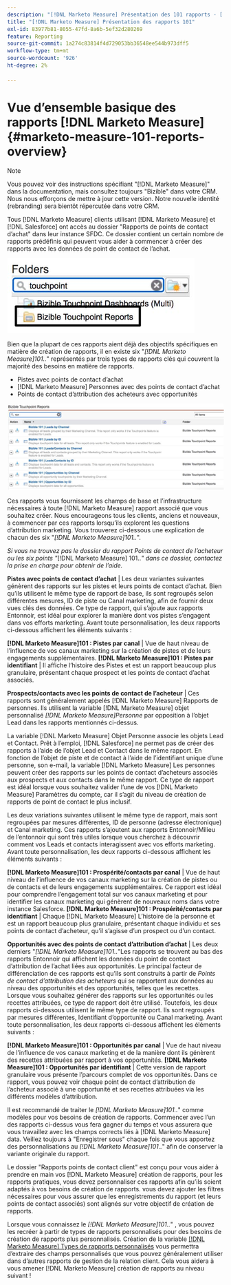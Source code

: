 ```yaml
---
description: "[!DNL Marketo Measure] Présentation des 101 rapports - [!DNL Marketo Measure]"
title: "[!DNL Marketo Measure] Présentation des rapports 101"
exl-id: 83977b81-8055-47fd-8a6b-5ef32d280269
feature: Reporting
source-git-commit: 1a274c83814f4d729053bb36548ee544b973dff5
workflow-type: tm+mt
source-wordcount: '926'
ht-degree: 2%

---
```


# Vue d’ensemble basique des rapports [!DNL Marketo Measure] {#marketo-measure-101-reports-overview}

>[!NOTE]
>
>Vous pouvez voir des instructions spécifiant &quot;[!DNL Marketo Measure]&quot; dans la documentation, mais consultez toujours &quot;Bizible&quot; dans votre CRM. Nous nous efforçons de mettre à jour cette version. Notre nouvelle identité (rebranding) sera bientôt répercutée dans votre CRM.

Tous [!DNL Marketo Measure] clients utilisant [!DNL Marketo Measure] et [!DNL Salesforce] ont accès au dossier &quot;Rapports de points de contact d’achat&quot; dans leur instance SFDC. Ce dossier contient un certain nombre de rapports prédéfinis qui peuvent vous aider à commencer à créer des rapports avec les données de point de contact de l’achat.

![](assets/bizible-101-reports-overview-1.png)

Bien que la plupart de ces rapports aient déjà des objectifs spécifiques en matière de création de rapports, il en existe six &quot;_[!DNL Marketo Measure]101.._&quot; représentés par trois types de rapports clés qui couvrent la majorité des besoins en matière de rapports.

* Pistes avec points de contact d’achat
* [!DNL Marketo Measure] Personnes avec des points de contact d’achat
* Points de contact d’attribution des acheteurs avec opportunités

![](assets/bizible-101-reports-overview-2.png)

Ces rapports vous fournissent les champs de base et l’infrastructure nécessaires à toute [!DNL Marketo Measure] rapport associé que vous souhaitez créer. Nous encourageons tous les clients, anciens et nouveaux, à commencer par ces rapports lorsqu’ils explorent les questions d’attribution marketing. Vous trouverez ci-dessous une explication de chacun des six &quot;_[!DNL Marketo Measure]101.._&quot;.

_Si vous ne trouvez pas le dossier du rapport Points de contact de l’acheteur ou les six points &quot;_[!DNL Marketo Measure] 101.._&quot; dans ce dossier, contactez la prise en charge pour obtenir de l’aide._

**Pistes avec points de contact d’achat** | Les deux variantes suivantes génèrent des rapports sur les pistes et leurs points de contact d’achat. Bien qu’ils utilisent le même type de rapport de base, ils sont regroupés selon différentes mesures, ID de piste ou Canal marketing, afin de fournir deux vues clés des données. Ce type de rapport, qui s’ajoute aux rapports Entonnoir, est idéal pour explorer la manière dont vos pistes s’engagent dans vos efforts marketing. Avant toute personnalisation, les deux rapports ci-dessous affichent les éléments suivants :

**[!DNL Marketo Measure]101 : Pistes par canal** | Vue de haut niveau de l’influence de vos canaux marketing sur la création de pistes et de leurs engagements supplémentaires.
**[!DNL Marketo Measure]101 : Pistes par identifiant** | Il affiche l’histoire des Pistes et est un rapport beaucoup plus granulaire, présentant chaque prospect et les points de contact d’achat associés.

**Prospects/contacts avec les points de contact de l’acheteur** | Ces rapports sont généralement appelés [!DNL Marketo Measure] Rapports de personnes. Ils utilisent la variable [!DNL Marketo Measure] objet personnalisé _[!DNL Marketo Measure]Personne_ par opposition à l’objet Lead dans les rapports mentionnés ci-dessus.

La variable [!DNL Marketo Measure] Objet Personne associe les objets Lead et Contact. Prêt à l’emploi, [!DNL Salesforce] ne permet pas de créer des rapports à l’aide de l’objet Lead et Contact dans le même rapport. En fonction de l’objet de piste et de contact à l’aide de l’identifiant unique d’une personne, son e-mail, la variable [!DNL Marketo Measure] Les personnes peuvent créer des rapports sur les points de contact d’acheteurs associés aux prospects et aux contacts dans le même rapport. Ce type de rapport est idéal lorsque vous souhaitez valider l’une de vos [!DNL Marketo Measure] Paramètres du compte, car il s’agit du niveau de création de rapports de point de contact le plus inclusif.

Les deux variations suivantes utilisent le même type de rapport, mais sont regroupées par mesures différentes, ID de personne (adresse électronique) et Canal marketing. Ces rapports s’ajoutent aux rapports Entonnoir/Milieu de l’entonnoir qui sont très utiles lorsque vous cherchez à découvrir comment vos Leads et contacts interagissent avec vos efforts marketing. Avant toute personnalisation, les deux rapports ci-dessous affichent les éléments suivants :

**[!DNL Marketo Measure]101 : Prospérité/contacts par canal** | Vue de haut niveau de l’influence de vos canaux marketing sur la création de pistes ou de contacts et de leurs engagements supplémentaires. Ce rapport est idéal pour comprendre l’engagement total sur vos canaux marketing et pour identifier les canaux marketing qui génèrent de nouveaux noms dans votre instance Salesforce.
**[!DNL Marketo Measure]101 : Prospérité/contacts par identifiant** | Chaque [!DNL Marketo Measure] L’histoire de la personne et est un rapport beaucoup plus granulaire, présentant chaque individu et ses points de contact d’acheteur, qu’il s’agisse d’un prospect ou d’un contact.

**Opportunités avec des points de contact d’attribution d’achat** | Les deux derniers &quot;_[!DNL Marketo Measure]101.._&quot;Les rapports se trouvent au bas des rapports Entonnoir qui affichent les données du point de contact d’attribution de l’achat liées aux opportunités. Le principal facteur de différenciation de ces rapports est qu’ils sont construits à partir de _Points de contact d’attribution des acheteurs_ qui se rapportent aux données au niveau des opportunités et des opportunités, telles que les recettes. Lorsque vous souhaitez générer des rapports sur les opportunités ou les recettes attribuées, ce type de rapport doit être utilisé. Toutefois, les deux rapports ci-dessous utilisent le même type de rapport. Ils sont regroupés par mesures différentes, Identifiant d’opportunité ou Canal marketing. Avant toute personnalisation, les deux rapports ci-dessous affichent les éléments suivants :

**[!DNL Marketo Measure]101 : Opportunités par canal** | Vue de haut niveau de l’influence de vos canaux marketing et de la manière dont ils génèrent des recettes attribuées par rapport à vos opportunités.
**[!DNL Marketo Measure]101 : Opportunités par identifiant** | Cette version de rapport granulaire vous présente l’parcours complet de vos opportunités. Dans ce rapport, vous pouvez voir chaque point de contact d’attribution de l’acheteur associé à une opportunité et ses recettes attribuées via les différents modèles d’attribution.

Il est recommandé de traiter le _[!DNL Marketo Measure]101.._&quot; comme modèles pour vos besoins de création de rapports. Commencer avec l’un des rapports ci-dessus vous fera gagner du temps et vous assurera que vous travaillez avec les champs corrects liés à [!DNL Marketo Measure] data. Veillez toujours à &quot;Enregistrer sous&quot; chaque fois que vous apportez des personnalisations au _[!DNL Marketo Measure]101.._&quot; afin de conserver la variante originale du rapport.

Le dossier &quot;Rapports points de contact client&quot; est conçu pour vous aider à prendre en main vos [!DNL Marketo Measure] création de rapports, pour les rapports pratiques, vous devez personnaliser ces rapports afin qu’ils soient adaptés à vos besoins de création de rapports. vous devez ajouter les filtres nécessaires pour vous assurer que les enregistrements du rapport (et leurs points de contact associés) sont alignés sur votre objectif de création de rapports.

Lorsque vous connaissez le _[!DNL Marketo Measure]101.._&quot; , vous pouvez les recréer à partir de types de rapports personnalisés pour des besoins de création de rapports plus personnalisés. Création de la variable [[!DNL Marketo Measure] Types de rapports personnalisés](/help/marketo-measure-salesforce-reporting/new-report-types/creating-custom-marketo-measure-report-types.md) vous permettra d’extraire des champs personnalisés que vous pouvez généralement utiliser dans d’autres rapports de gestion de la relation client. Cela vous aidera à vous amener [!DNL Marketo Measure] création de rapports au niveau suivant !
